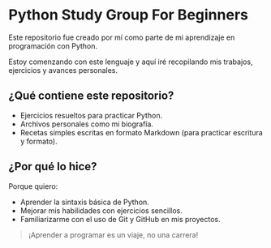 # Python Study Group For Beginners

Este repositorio fue creado por mí como parte de mi aprendizaje en programación con Python.  

Estoy comenzando con este lenguaje y aquí iré recopilando mis trabajos, ejercicios y avances personales.

## ¿Qué contiene este repositorio?

- Ejercicios resueltos para practicar Python.
- Archivos personales como mi biografía.
- Recetas simples escritas en formato Markdown (para practicar escritura y formato).

## ¿Por qué lo hice?

Porque quiero:

- Aprender la sintaxis básica de Python.
- Mejorar mis habilidades con ejercicios sencillos.
- Familiarizarme con el uso de Git y GitHub en mis proyectos.


> ¡Aprender a programar es un viaje, no una carrera!

